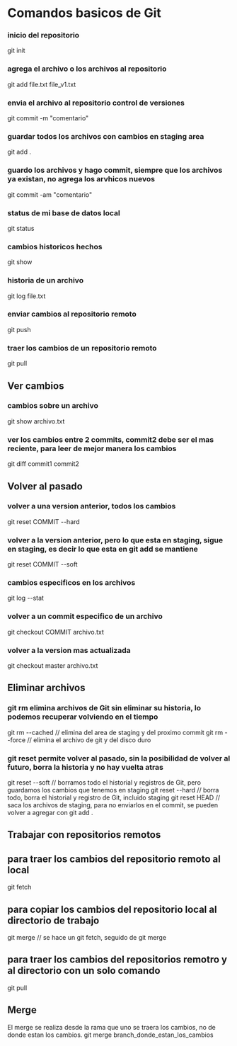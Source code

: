 # Comandos basicos de Git

### inicio del repositorio
git init 

### agrega el archivo o los archivos al repositorio 
git add file.txt file_v1.txt

### envia el archivo al repositorio control de versiones 
git commit -m "comentario"

### guardar todos los archivos con cambios en staging area
git add .

### guardo los archivos y hago commit, siempre que los archivos ya existan, no agrega los arvhicos nuevos
git commit -am "comentario"

### status de mi base de datos local 
git status 

### cambios historicos hechos 
git show

### historia de un archivo 
git log file.txt 

### enviar cambios al repositorio remoto 
git push 

### traer los cambios de un repositorio remoto 
git pull

## Ver cambios 

### cambios sobre un archivo 
git show archivo.txt

### ver los cambios entre 2 commits, commit2 debe ser el mas reciente, para leer de mejor manera los cambios
git diff commit1 commit2

## Volver al pasado 

### volver a una version anterior, todos los cambios 
git reset COMMIT --hard

### volver a la version anterior, pero lo que esta en staging, sigue en staging, es decir lo que esta en git add se mantiene 
git reset COMMIT --soft

### cambios especificos en los archivos 
git log --stat 

### volver a un commit especifico de un archivo 
git checkout COMMIT archivo.txt 

### volver a la version mas actualizada
git checkout master archivo.txt 

## Eliminar archivos 

### git rm elimina archivos de Git sin eliminar su historia, lo podemos recuperar volviendo en el tiempo
git rm --cached // elimina del area de staging y del proximo commit 
git rm --force // elimina el archivo de git y del disco duro 

### git reset permite volver al pasado, sin la posibilidad de volver al futuro, borra la historia y no hay vuelta atras
git reset --soft // borramos todo el historial y registros de Git, pero guardamos los cambios que tenemos en staging 
git reset --hard // borra todo, borra el historial y registro de Git, incluido staging 
git reset HEAD // saca los archivos de staging, para no enviarlos en el commit, se pueden volver a agregar con git add .

## Trabajar con repositorios remotos

## para traer los cambios del repositorio remoto al local 
git fetch 

## para copiar los cambios del repositorio local al directorio de trabajo
git merge // se hace un git fetch, seguido de git merge 

## para traer los cambios del repositorios remotro y al directorio con un solo comando 
git pull

## Merge

El merge se realiza desde la rama que uno se traera los cambios, no de donde estan los cambios.
git merge branch_donde_estan_los_cambios


